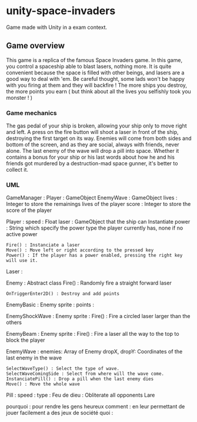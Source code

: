 # unity-space-invaders
Game made with Unity in a exam context.

## Game overview

This game is a replica of the famous Space Invaders game.
In this game, you control a spaceship able to blast lasers, nothing more.
It is quite convenient because the space is filled with other beings, and lasers are a good way to deal with 'em.
Be careful thought, some lads won't be happy with you firing at them and they will backfire !
The more ships you destroy, the more points you earn ( but think about all the lives you selfishly took you monster ! )

### Game mechanics
The gas pedal of your ship is broken, allowing your ship only to move right and left.
A press on the fire button will shoot a laser in front of the ship, destroying the first target on its way.
Enemies will come from both sides and bottom of the screen, and as they are social, always with friends, never alone.
The last enemy of the wave will drop a pill into space. Whether it contains a bonus for your ship or his last words about how he and his friends got murdered by a destruction-mad space gunner, it's better to collect it.

### UML

GameManager :
	Player : GameObject
	EnemyWave : GameObject
	lives : Integer to store the remainings lives of the player
	score : Integer to store the score of the player

Player :
	speed : Float
	laser : GameObject that the ship can Instantiate
	power : String which specify the power type the player currently has, none if no active power

	Fire() : Instanciate a laser 
	Move() : Move left or right according to the pressed key
	Power() : If the player has a power enabled, pressing the right key will use it.

Laser :


Enemy : Abstract class
	Fire() : Randomly fire a straight forward laser

	OnTriggerEnter2D() : Destroy and add points

EnemyBasic : Enemy
	sprite :
	points : 

EnemyShockWave : Enemy
	sprite :
	Fire() : Fire a circled laser larger than the others

EnemyBeam : Enemy
	sprite :
	Fire() : Fire a laser all the way to the top to block the player


EnemyWave :
	enemies: Array of Enemy
	dropX, dropY: Coordinates of the last enemy in the wave

	SelectWaveType() : Select the type of wave.
	SelectWaveComingSide : Select from where will the wave come.
	InstanciatePill() : Drop a pill when the last enemy dies
	Move() : Move the whole wave


Pill :
	speed : 
	type :
		Feu de dieu : Obliterate all opponents
		Lare


pourquoi : pour rendre les gens heureux
comment : en leur permettant de jouer facilement a des jeux de société
quoi : 
